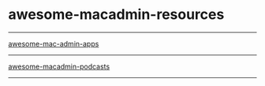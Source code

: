 # awesome-macadmin-resources

---
[awesome-mac-admin-apps](/awesome-macadmin-apps)  

---
[awesome-macadmin-podcasts](/awesome-macadmin-podcasts)  

---
